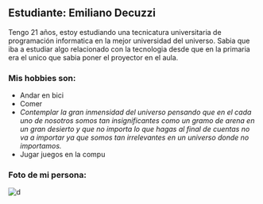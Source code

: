 ## Estudiante: Emiliano Decuzzi
Tengo 21 años, estoy estudiando una tecnicatura universitaria de programación informatica en la mejor universidad del universo. Sabia que iba a estudiar algo relacionado con la tecnologia desde que en la primaria era el unico que sabia poner el proyector en el aula.

### Mis hobbies son:
- Andar en bici
- Comer
- _Contemplar la gran inmensidad del universo pensando que en el cada uno de nosotros somos tan insignificantes como un gramo de arena en un gran desierto y que no importa lo que hagas al final de cuentas no va a importar ya que somos tan irrelevantes en un universo donde no importamos._
- Jugar juegos en la compu

### Foto de mi persona:
![d](https://i.postimg.cc/rFSHm585/imagen-2023-08-15-200006955.png)

